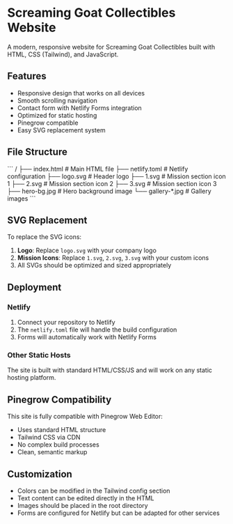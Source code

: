 # Screaming Goat Collectibles Website

A modern, responsive website for Screaming Goat Collectibles built with HTML, CSS (Tailwind), and JavaScript.

## Features

- Responsive design that works on all devices
- Smooth scrolling navigation
- Contact form with Netlify Forms integration
- Optimized for static hosting
- Pinegrow compatible
- Easy SVG replacement system

## File Structure

\`\`\`
/
├── index.html          # Main HTML file
├── netlify.toml        # Netlify configuration
├── logo.svg           # Header logo
├── 1.svg              # Mission section icon 1
├── 2.svg              # Mission section icon 2
├── 3.svg              # Mission section icon 3
├── hero-bg.jpg        # Hero background image
└── gallery-*.jpg      # Gallery images
\`\`\`

## SVG Replacement

To replace the SVG icons:

1. **Logo**: Replace `logo.svg` with your company logo
2. **Mission Icons**: Replace `1.svg`, `2.svg`, `3.svg` with your custom icons
3. All SVGs should be optimized and sized appropriately

## Deployment

### Netlify
1. Connect your repository to Netlify
2. The `netlify.toml` file will handle the build configuration
3. Forms will automatically work with Netlify Forms

### Other Static Hosts
The site is built with standard HTML/CSS/JS and will work on any static hosting platform.

## Pinegrow Compatibility

This site is fully compatible with Pinegrow Web Editor:
- Uses standard HTML structure
- Tailwind CSS via CDN
- No complex build processes
- Clean, semantic markup

## Customization

- Colors can be modified in the Tailwind config section
- Text content can be edited directly in the HTML
- Images should be placed in the root directory
- Forms are configured for Netlify but can be adapted for other services
